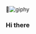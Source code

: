 👋![giphy](https://github.com/Alexnerotd/Alexnerotd/assets/90206029/e1e3fac5-415e-4867-b697-8210a39cce43)

### Hi there 

<!--
**Alexnerotd/Alexnerotd** is a ✨ _special_ ✨ repository because its `README.md` (this file) appears on your GitHub profile.

Here are some ideas to get you started:

- 🔭 I’m currently working on ...
- 🌱 I’m currently learning ...
- 👯 I’m looking to collaborate on ...
- 🤔 I’m looking for help with ...
- 💬 Ask me about ...
- 📫 How to reach me: ...
- 😄 Pronouns: ...
- ⚡ Fun fact: ...
-->
